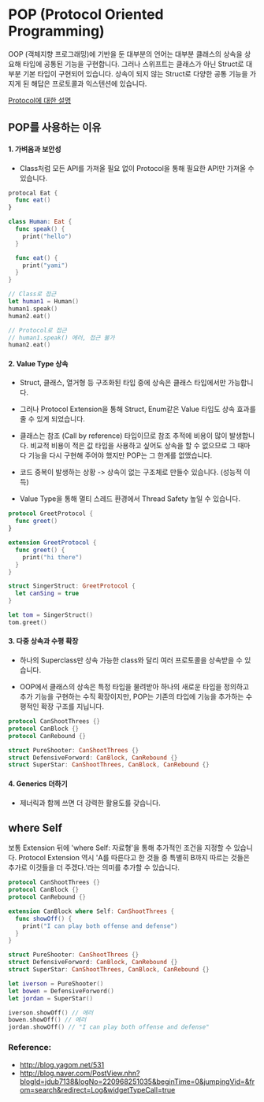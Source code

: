 # POP (Protocol Oriented Programming)

OOP (객체지향 프로그래밍)에 기반을 둔 대부분의 언어는 대부분 클래스의 상속을 상요해 타입에 공통된 기능을 구현합니다. 그러나 스위프트는 클래스가 아닌 Struct로 대부분 기본 타입이 구현되어 있습니다. 상속이 되지 않는 Struct로 다양한 공통 기능을 가지게 된 해답은 프로토콜과 익스텐션에 있습니다.

[Protocol에 대한 설명](../basic/protocol.md)

## POP를 사용하는 이유

#### 1. 가벼움과 보안성

  - Class처럼 모든 API를 가져올 필요 없이 Protocol을 통해 필요한 API만 가져올 수 있습니다.

```swift
protocal Eat {
  func eat()
}

class Human: Eat {
  func speak() {
    print("hello")
  }

  func eat() {
    print("yami")
  }
}

// Class로 접근
let human1 = Human()
human1.speak()
human2.eat()

// Protocol로 접근
// human1.speak() 에러, 접근 불가
human2.eat()
```

#### 2. Value Type 상속

  - Struct, 클래스, 열거형 등 구조화된 타입 중에 상속은 클래스 타입에서만 가능합니다.

  - 그러나 Protocol Extension을 통해 Struct, Enum같은 Value 타입도 상속 효과를 줄 수 있게 되었습니다.

  - 클래스는 참조 (Call by reference) 타입이므로 참조 추적에 비용이 많이 발생합니다. 비교적 비용이 적은 값 타입을 사용하고 싶어도 상속을 할 수 없으므로 그 때마다 기능을 다시 구현해 주어야 했지만 POP는 그 한계를 없앴습니다.

  - 코드 중복이 발생하는 상황 -> 상속이 없는 구조체로 만들수 있습니다. (성능적 이득)

  - Value Type을 통해 멀티 스레드 환경에서 Thread Safety 높일 수 있습니다.

```swift
protocol GreetProtocol {
  func greet() 
}

extension GreetProtocol {
  func greet() {
    print("hi there")
  }
}

struct SingerStruct: GreetProtocol {
  let canSing = true
}

let tom = SingerStruct()
tom.greet()
```

#### 3. 다중 상속과 수평 확장

  - 하나의 Superclass만 상속 가능한 class와 달리 여러 프로토콜을 상속받을 수 있습니다.

 - OOP에서 클래스의 상속은 특정 타입을 물려받아 하나의 새로운 타입을 정의하고 추가 기능을 구현하는 수직 확장이지만, POP는 기존의 타입에 기능을 추가하는 수평적인 확장 구조를 지닙니다.

```swift
protocol CanShootThrees {}
protocol CanBlock {}
protocol CanRebound {}

struct PureShooter: CanShootThrees {}
struct DefensiveForword: CanBlock, CanRebound {}
struct SuperStar: CanShootThrees, CanBlock, CanRebound {}
```

#### 4. Generics 더하기

  - 제너릭과 함께 쓰면 더 강력한 활용도를 갖습니다.


## where Self

보통 Extension 뒤에 'where Self: 자료형'을 통해 추가적인 조건을 지정할 수 있습니다. Protocol Extension 역시 'A를 따른다고 한 것들 중 특별히 B까지 따르는 것들은 추가로 이것들을 더 주겠다.'라는 의미를 추가할 수 있습니다.

```swift
protocol CanShootThrees {}
protocol CanBlock {}
protocol CanRebound {}

extension CanBlock where Self: CanShootThrees {
  func showOff() {
    print("I can play both offense and defense")
  }
}

struct PureShooter: CanShootThrees {}
struct DefensiveForword: CanBlock, CanRebound {}
struct SuperStar: CanShootThrees, CanBlock, CanRebound {}

let iverson = PureShooter()
let bowen = DefensiveForword()
let jordan = SuperStar()

iverson.showOff() // 에러
bowen.showOff() // 에러
jordan.showOff() // "I can play both offense and defense"
```


### Reference:
- http://blog.yagom.net/531
- http://blog.naver.com/PostView.nhn?blogId=jdub7138&logNo=220968251035&beginTime=0&jumpingVid=&from=search&redirect=Log&widgetTypeCall=true
